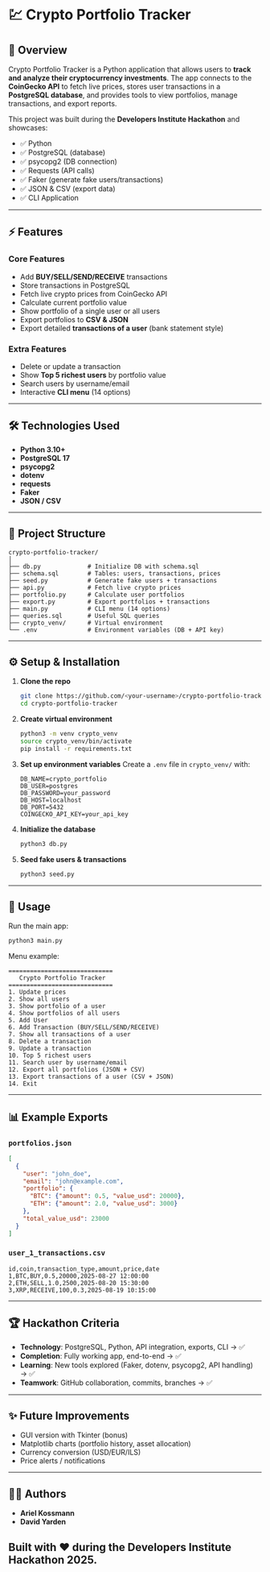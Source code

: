 # 💹 Crypto Portfolio Tracker

## 📌 Overview

Crypto Portfolio Tracker is a Python application that allows users to **track and analyze their cryptocurrency investments**.
The app connects to the **CoinGecko API** to fetch live prices, stores user transactions in a **PostgreSQL database**, and provides tools to view portfolios, manage transactions, and export reports.

This project was built during the **Developers Institute Hackathon** and showcases:

* ✅ Python
* ✅ PostgreSQL (database)
* ✅ psycopg2 (DB connection)
* ✅ Requests (API calls)
* ✅ Faker (generate fake users/transactions)
* ✅ JSON & CSV (export data)
* ✅ CLI Application

---

## ⚡ Features

### Core Features

* Add **BUY/SELL/SEND/RECEIVE** transactions
* Store transactions in PostgreSQL
* Fetch live crypto prices from CoinGecko API
* Calculate current portfolio value
* Show portfolio of a single user or all users
* Export portfolios to **CSV & JSON**
* Export detailed **transactions of a user** (bank statement style)

### Extra Features

* Delete or update a transaction
* Show **Top 5 richest users** by portfolio value
* Search users by username/email
* Interactive **CLI menu** (14 options)

---

## 🛠️ Technologies Used

* **Python 3.10+**
* **PostgreSQL 17**
* **psycopg2**
* **dotenv**
* **requests**
* **Faker**
* **JSON / CSV**

---

## 📂 Project Structure

```
crypto-portfolio-tracker/
│
├── db.py             # Initialize DB with schema.sql
├── schema.sql        # Tables: users, transactions, prices
├── seed.py           # Generate fake users + transactions
├── api.py            # Fetch live crypto prices
├── portfolio.py      # Calculate user portfolios
├── export.py         # Export portfolios + transactions
├── main.py           # CLI menu (14 options)
├── queries.sql       # Useful SQL queries
├── crypto_venv/      # Virtual environment
└── .env              # Environment variables (DB + API key)
```

---

## ⚙️ Setup & Installation

1. **Clone the repo**

   ```bash
   git clone https://github.com/<your-username>/crypto-portfolio-tracker.git
   cd crypto-portfolio-tracker
   ```

2. **Create virtual environment**

   ```bash
   python3 -m venv crypto_venv
   source crypto_venv/bin/activate
   pip install -r requirements.txt
   ```

3. **Set up environment variables**
   Create a `.env` file in `crypto_venv/` with:

   ```
   DB_NAME=crypto_portfolio
   DB_USER=postgres
   DB_PASSWORD=your_password
   DB_HOST=localhost
   DB_PORT=5432
   COINGECKO_API_KEY=your_api_key
   ```

4. **Initialize the database**

   ```bash
   python3 db.py
   ```

5. **Seed fake users & transactions**

   ```bash
   python3 seed.py
   ```

---

## 🚀 Usage

Run the main app:

```bash
python3 main.py
```

Menu example:

```
=============================
   Crypto Portfolio Tracker
=============================
1. Update prices
2. Show all users
3. Show portfolio of a user
4. Show portfolios of all users
5. Add User
6. Add Transaction (BUY/SELL/SEND/RECEIVE)
7. Show all transactions of a user
8. Delete a transaction
9. Update a transaction
10. Top 5 richest users
11. Search user by username/email
12. Export all portfolios (JSON + CSV)
13. Export transactions of a user (CSV + JSON)
14. Exit
```

---

## 📊 Example Exports

### `portfolios.json`

```json
[
  {
    "user": "john_doe",
    "email": "john@example.com",
    "portfolio": {
      "BTC": {"amount": 0.5, "value_usd": 20000},
      "ETH": {"amount": 2.0, "value_usd": 3000}
    },
    "total_value_usd": 23000
  }
]
```

### `user_1_transactions.csv`

```
id,coin,transaction_type,amount,price,date
1,BTC,BUY,0.5,20000,2025-08-27 12:00:00
2,ETH,SELL,1.0,2500,2025-08-20 15:30:00
3,XRP,RECEIVE,100,0.3,2025-08-19 10:15:00
```

---

## 🏆 Hackathon Criteria

* **Technology**: PostgreSQL, Python, API integration, exports, CLI → ✅
* **Completion**: Fully working app, end-to-end → ✅
* **Learning**: New tools explored (Faker, dotenv, psycopg2, API handling) → ✅
* **Teamwork**: GitHub collaboration, commits, branches → ✅

---

## ✨ Future Improvements

* GUI version with Tkinter (bonus)
* Matplotlib charts (portfolio history, asset allocation)
* Currency conversion (USD/EUR/ILS)
* Price alerts / notifications

---

## 👨‍💻 Authors

* **Ariel Kossmann**
* **David Yarden**

## Built with ❤️ during the **Developers Institute Hackathon 2025**.